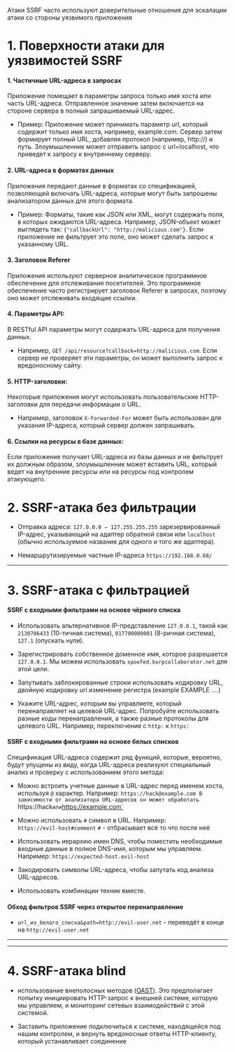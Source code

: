 Атаки SSRF часто используют доверительные отношения для эскалации атаки со стороны уязвимого приложения

# 1. Поверхности атаки для уязвимостей SSRF

#### 1. Частичные URL-адреса в запросах
Приложение помещает в параметры запроса только имя хоста или часть URL-адреса. Отправленное значение затем включается на стороне сервера в полный запрашиваемый URL-адрес.

 - Пример: Приложение может принимать параметр url, который содержит только имя хоста, например, example.com. Сервер затем формирует полный URL, добавляя протокол (например, http://) и путь. Злоумышленник может отправить запрос с url=localhost, что приведет к запросу к внутреннему серверу.

#### 2. URL-адреса в форматах данных
Приложения передают данные в форматах со спецификацией, позволяющей включать URL-адреса, которые могут быть запрошены анализатором данных для этого формата.

- Пример: Форматы, такие как JSON или XML, могут содержать поля, в которых ожидаются URL-адреса. Например, JSON-объект может выглядеть так: `{"callbackUrl": "http://malicious.com"}`. Если приложение не фильтрует это поле, оно может сделать запрос к указанному URL.
#### 3. Заголовок Referer
Приложения используют серверное аналитическое программное обеспечение для отслеживания посетителей. Это программное обеспечение часто регистрирует заголовок Referer в запросах, поэтому оно может отслеживать входящие ссылки.

#### 4. Параметры API:
В RESTful API параметры могут содержать URL-адреса для получения данных. 

- Например, `GET /api/resource?callback=http://malicious.com`. Если сервер не проверяет эти параметры, он может выполнить запрос к вредоносному сайту.

#### 5. HTTP-заголовки:
Некоторые приложения могут использовать пользовательские HTTP-заголовки для передачи информации о URL. 

- Например, заголовок `X-Forwarded-For` может быть использован для указания IP-адреса, который сервер должен запрашивать.

#### 6. Ссылки на ресурсы в базе данных:
Если приложение получает URL-адреса из базы данных и не фильтрует их должным образом, злоумышленник может вставить URL, который ведет на внутренние ресурсы или на ресурсы под контролем атакующего.

# 2. SSRF-атака без фильтрации

- Отправка адреса: `127.0.0.0 — 127.255.255.255` зарезервированный IP-адрес, указывающий на адаптер обратной связи или `localhost` (обычно используемое название для одного и того же адаптера).

- Немаршрутизируемые частные IP-адреса `https://192.168.0.68/`

----
# 3. SSRF-атака с фильтрацией

#### SSRF с входными фильтрами на основе чёрного списка

- Использовать альтернативное IP-представление `127.0.0.1`, такой как 
	`2130706433` (10-тичная система), 
	`017700000001` (8-ричная система), 
	`127.1` (опускать нули).

- Зарегистрировать собственное доменное имя, которое разрешается `127.0.0.1`. Мы можем использовать `spoofed.burpcollaborator.net` для этой цели.

- Запутывать заблокированные строки
	использовать кодировку URL, двойную кодировку url 
	изменение регистра (example EXAMPLE ....)

- Укажите URL-адрес, которым вы управляете, который перенаправляет на целевой URL-адрес. Попробуйте использовать разные коды перенаправления, а также разные протоколы для целевого URL. Например, переключение с `http:` к `https:` 

#### SSRF с входными фильтрами на основе белых списков

Спецификация URL-адреса содержит ряд функций, которые, вероятно, будут упущены из виду, когда URL-адреса реализуют специальный анализ и проверку с использованием этого метода:

- Можно встроить учетные данные в URL-адрес перед именем хоста, используя `@` характер. Например:
    `https://hack@example.com
	В зависимости от анализатора URL-адресов он может обработать `https://hack` или `https://example.com`

- Можно использовать `#` символ в URL. Например:    
    `https://evil-host#comment`
    `#` - отбрасывает всё то что после неё

- Использовать иерархию имен DNS, чтобы поместить необходимые входные данные в полное DNS-имя, которым мы управляем. Например:
    `https://expected-host.evil-host`

- Закодировать символы URL-адреса, чтобы запутать код анализа URL-адресов.

- Использовать комбинации техник вместе.

#### Обход фильтров SSRF через открытое перенаправление

- `url_из_белого_списка&path=http://evil-user.net` - переведёт в конце на `http://evil-user.net`

----


---
# 4. SSRF-атака blind

- использование внеполосных методов ([OAST](https://portswigger.net/burp/application-security-testing/oast)). Это предполагает попытку инициировать HTTP-запрос к внешней системе, которую мы управляем, и мониторинг сетевых взаимодействий с этой системой.

- Заставить приложение подключиться к системе, находящейся под нашим контролем, и вернуть вредоносные ответы HTTP-клиенту, который устанавливает соединение

